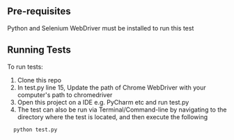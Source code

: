 ## Pre-requisites
Python and Selenium WebDriver must be installed to run this test

## Running Tests
To run tests:
1. Clone this repo
2. In test.py line 15, Update the path of Chrome WebDriver with your computer's path to chromedriver
3. Open this project on a IDE e.g. PyCharm etc and run test.py
4. The test can also be run via Terminal/Command-line by navigating to the directory where the test is located, and then execute the following
```bash
  python test.py
```
